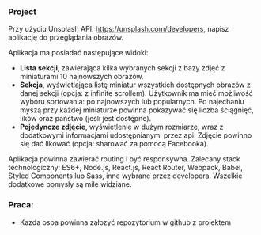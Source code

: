 ### Project

Przy użyciu Unsplash API: https://unsplash.com/developers, napisz aplikację do przeglądania obrazów.

Aplikacja ma posiadać następujące widoki:

* **Lista sekcji**, zawierająca kilka wybranych sekcji z bazy zdjęć z miniaturami 10 najnowszych obrazów.
* **Sekcja**, wyświetlająca listę miniatur wszystkich dostępnych obrazów z danej sekcji (opcja: z infinite scrollem).
Użytkownik ma mieć możliwość wyboru sortowania: po najnowszych lub popularnych.
Po najechaniu myszą przy każdej miniaturze powinna pokazywać się liczba ściągnięć, lików oraz państwo (jeśli jest dostępne).
* **Pojedyncze zdjęcie**, wyświetlenie w dużym rozmiarze, wraz z dodatkowymi informacjami udostępnianymi przez api. Zdjęcie powinno się dać likować (opcja: sharować za pomocą Facebooka).

Aplikacja powinna zawierać routing i być responsywna. Zalecany stack technologiczny: ES6+, Node.js, React.js, React Router, Webpack, Babel, Styled Components lub Sass, inne wybrane przez developera.
Wszelkie dodatkowe pomysły są mile widziane.


### Praca:

* Kazda osba powinna załozyć repozytorium w github z projektem
